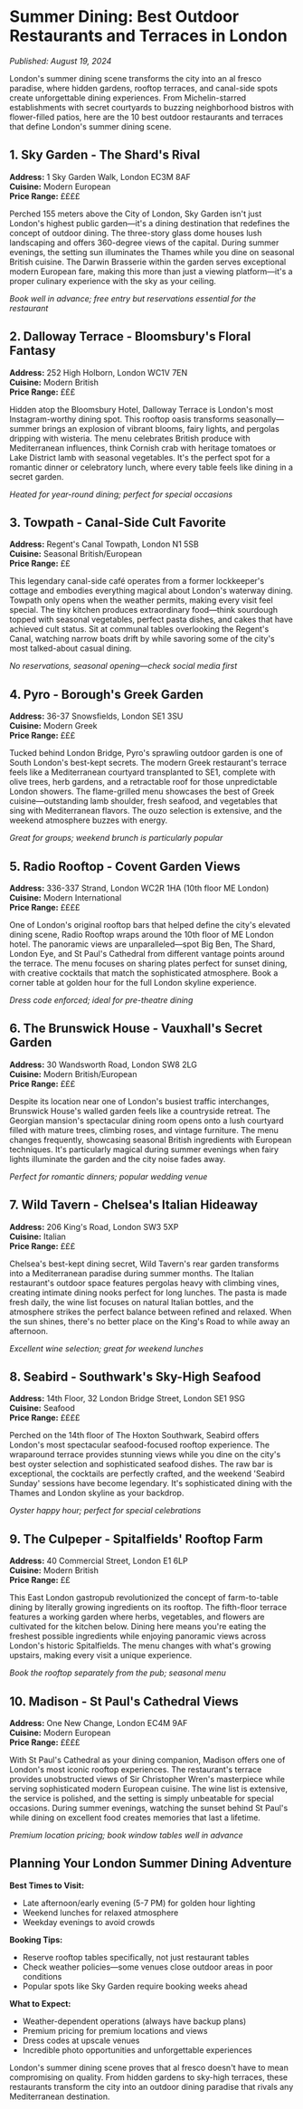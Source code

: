 # Summer Dining: Best Outdoor Restaurants and Terraces in London

*Published: August 19, 2024*

London's summer dining scene transforms the city into an al fresco paradise, where hidden gardens, rooftop terraces, and canal-side spots create unforgettable dining experiences. From Michelin-starred establishments with secret courtyards to buzzing neighborhood bistros with flower-filled patios, here are the 10 best outdoor restaurants and terraces that define London's summer dining scene.

## 1. Sky Garden - The Shard's Rival
**Address:** 1 Sky Garden Walk, London EC3M 8AF  
**Cuisine:** Modern European  
**Price Range:** ££££

Perched 155 meters above the City of London, Sky Garden isn't just London's highest public garden—it's a dining destination that redefines the concept of outdoor dining. The three-story glass dome houses lush landscaping and offers 360-degree views of the capital. During summer evenings, the setting sun illuminates the Thames while you dine on seasonal British cuisine. The Darwin Brasserie within the garden serves exceptional modern European fare, making this more than just a viewing platform—it's a proper culinary experience with the sky as your ceiling.

*Book well in advance; free entry but reservations essential for the restaurant*

## 2. Dalloway Terrace - Bloomsbury's Floral Fantasy  
**Address:** 252 High Holborn, London WC1V 7EN  
**Cuisine:** Modern British  
**Price Range:** £££

Hidden atop the Bloomsbury Hotel, Dalloway Terrace is London's most Instagram-worthy dining spot. This rooftop oasis transforms seasonally—summer brings an explosion of vibrant blooms, fairy lights, and pergolas dripping with wisteria. The menu celebrates British produce with Mediterranean influences, think Cornish crab with heritage tomatoes or Lake District lamb with seasonal vegetables. It's the perfect spot for a romantic dinner or celebratory lunch, where every table feels like dining in a secret garden.

*Heated for year-round dining; perfect for special occasions*

## 3. Towpath - Canal-Side Cult Favorite
**Address:** Regent's Canal Towpath, London N1 5SB  
**Cuisine:** Seasonal British/European  
**Price Range:** ££

This legendary canal-side café operates from a former lockkeeper's cottage and embodies everything magical about London's waterway dining. Towpath only opens when the weather permits, making every visit feel special. The tiny kitchen produces extraordinary food—think sourdough topped with seasonal vegetables, perfect pasta dishes, and cakes that have achieved cult status. Sit at communal tables overlooking the Regent's Canal, watching narrow boats drift by while savoring some of the city's most talked-about casual dining.

*No reservations, seasonal opening—check social media first*

## 4. Pyro - Borough's Greek Garden
**Address:** 36-37 Snowsfields, London SE1 3SU  
**Cuisine:** Modern Greek  
**Price Range:** £££

Tucked behind London Bridge, Pyro's sprawling outdoor garden is one of South London's best-kept secrets. The modern Greek restaurant's terrace feels like a Mediterranean courtyard transplanted to SE1, complete with olive trees, herb gardens, and a retractable roof for those unpredictable London showers. The flame-grilled menu showcases the best of Greek cuisine—outstanding lamb shoulder, fresh seafood, and vegetables that sing with Mediterranean flavors. The ouzo selection is extensive, and the weekend atmosphere buzzes with energy.

*Great for groups; weekend brunch is particularly popular*

## 5. Radio Rooftop - Covent Garden Views
**Address:** 336-337 Strand, London WC2R 1HA (10th floor ME London)  
**Cuisine:** Modern International  
**Price Range:** ££££

One of London's original rooftop bars that helped define the city's elevated dining scene, Radio Rooftop wraps around the 10th floor of ME London hotel. The panoramic views are unparalleled—spot Big Ben, The Shard, London Eye, and St Paul's Cathedral from different vantage points around the terrace. The menu focuses on sharing plates perfect for sunset dining, with creative cocktails that match the sophisticated atmosphere. Book a corner table at golden hour for the full London skyline experience.

*Dress code enforced; ideal for pre-theatre dining*

## 6. The Brunswick House - Vauxhall's Secret Garden
**Address:** 30 Wandsworth Road, London SW8 2LG  
**Cuisine:** Modern British/European  
**Price Range:** £££

Despite its location near one of London's busiest traffic interchanges, Brunswick House's walled garden feels like a countryside retreat. The Georgian mansion's spectacular dining room opens onto a lush courtyard filled with mature trees, climbing roses, and vintage furniture. The menu changes frequently, showcasing seasonal British ingredients with European techniques. It's particularly magical during summer evenings when fairy lights illuminate the garden and the city noise fades away.

*Perfect for romantic dinners; popular wedding venue*

## 7. Wild Tavern - Chelsea's Italian Hideaway
**Address:** 206 King's Road, London SW3 5XP  
**Cuisine:** Italian  
**Price Range:** £££

Chelsea's best-kept dining secret, Wild Tavern's rear garden transforms into a Mediterranean paradise during summer months. The Italian restaurant's outdoor space features pergolas heavy with climbing vines, creating intimate dining nooks perfect for long lunches. The pasta is made fresh daily, the wine list focuses on natural Italian bottles, and the atmosphere strikes the perfect balance between refined and relaxed. When the sun shines, there's no better place on the King's Road to while away an afternoon.

*Excellent wine selection; great for weekend lunches*

## 8. Seabird - Southwark's Sky-High Seafood
**Address:** 14th Floor, 32 London Bridge Street, London SE1 9SG  
**Cuisine:** Seafood  
**Price Range:** ££££

Perched on the 14th floor of The Hoxton Southwark, Seabird offers London's most spectacular seafood-focused rooftop experience. The wraparound terrace provides stunning views while you dine on the city's best oyster selection and sophisticated seafood dishes. The raw bar is exceptional, the cocktails are perfectly crafted, and the weekend 'Seabird Sunday' sessions have become legendary. It's sophisticated dining with the Thames and London skyline as your backdrop.

*Oyster happy hour; perfect for special celebrations*

## 9. The Culpeper - Spitalfields' Rooftop Farm
**Address:** 40 Commercial Street, London E1 6LP  
**Cuisine:** Modern British  
**Price Range:** ££

This East London gastropub revolutionized the concept of farm-to-table dining by literally growing ingredients on its rooftop. The fifth-floor terrace features a working garden where herbs, vegetables, and flowers are cultivated for the kitchen below. Dining here means you're eating the freshest possible ingredients while enjoying panoramic views across London's historic Spitalfields. The menu changes with what's growing upstairs, making every visit a unique experience.

*Book the rooftop separately from the pub; seasonal menu*

## 10. Madison - St Paul's Cathedral Views
**Address:** One New Change, London EC4M 9AF  
**Cuisine:** Modern European  
**Price Range:** ££££

With St Paul's Cathedral as your dining companion, Madison offers one of London's most iconic rooftop experiences. The restaurant's terrace provides unobstructed views of Sir Christopher Wren's masterpiece while serving sophisticated modern European cuisine. The wine list is extensive, the service is polished, and the setting is simply unbeatable for special occasions. During summer evenings, watching the sunset behind St Paul's while dining on excellent food creates memories that last a lifetime.

*Premium location pricing; book window tables well in advance*

## Planning Your London Summer Dining Adventure

**Best Times to Visit:** 
- Late afternoon/early evening (5-7 PM) for golden hour lighting
- Weekend lunches for relaxed atmosphere
- Weekday evenings to avoid crowds

**Booking Tips:**
- Reserve rooftop tables specifically, not just restaurant tables
- Check weather policies—some venues close outdoor areas in poor conditions
- Popular spots like Sky Garden require booking weeks ahead

**What to Expect:**
- Weather-dependent operations (always have backup plans)
- Premium pricing for premium locations and views
- Dress codes at upscale venues
- Incredible photo opportunities and unforgettable experiences

London's summer dining scene proves that al fresco doesn't have to mean compromising on quality. From hidden gardens to sky-high terraces, these restaurants transform the city into an outdoor dining paradise that rivals any Mediterranean destination.